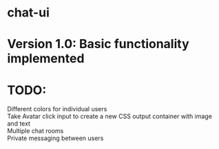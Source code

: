 # chat-ui

# Version 1.0: Basic functionality implemented
# TODO:
Different colors for individual users <br />
Take Avatar click input to create a new CSS output container with image and text <br />
Multiple chat rooms <br />
Private messaging between users <br />
